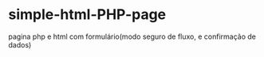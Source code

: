# simple-html-PHP-page
pagina php e html com formulário(modo seguro de fluxo, e confirmação de dados)
